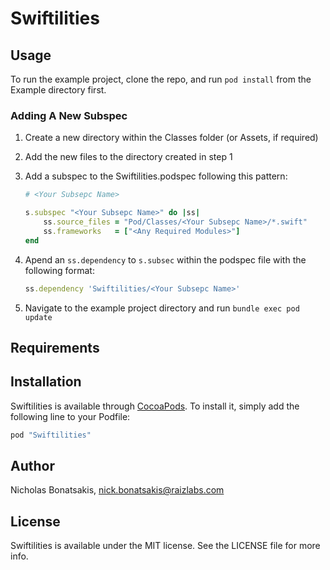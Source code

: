 # Swiftilities

## Usage

To run the example project, clone the repo, and run `pod install` from the Example directory first.

### Adding A New Subspec
1. Create a new directory within the Classes folder (or Assets, if required)
2. Add the new files to the directory created in step 1
3. Add a subspec to the Swiftilities.podspec following this pattern:
    ```ruby
    # <Your Subsepc Name>
    
    s.subspec "<Your Subsepc Name>" do |ss|
    	ss.source_files = "Pod/Classes/<Your Subsepc Name>/*.swift"
    	ss.frameworks   = ["<Any Required Modules>"]
    end 
    ```
4. Apend an `ss.dependency` to `s.subsec` within the podspec file with the following format: 

    ```ruby
    ss.dependency 'Swiftilities/<Your Subsepc Name>'
    ```

5. Navigate to the example project directory and run `bundle exec pod update`

## Requirements

## Installation

Swiftilities is available through [CocoaPods](http://cocoapods.org). To install
it, simply add the following line to your Podfile:

```ruby
pod "Swiftilities"
```

## Author

Nicholas Bonatsakis, nick.bonatsakis@raizlabs.com

## License

Swiftilities is available under the MIT license. See the LICENSE file for more info.

